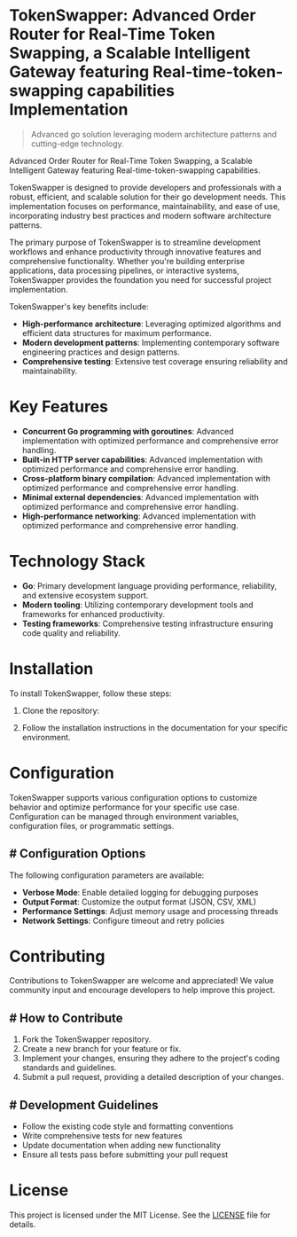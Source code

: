 <!-- fallback_TokenSwapper_20251019215502_29614 -->

# TokenSwapper: Advanced Order Router for Real-Time Token Swapping, a Scalable Intelligent Gateway featuring Real-time-token-swapping capabilities Implementation
> Advanced go solution leveraging modern architecture patterns and cutting-edge technology.

Advanced Order Router for Real-Time Token Swapping, a Scalable Intelligent Gateway featuring Real-time-token-swapping capabilities.

TokenSwapper is designed to provide developers and professionals with a robust, efficient, and scalable solution for their go development needs. This implementation focuses on performance, maintainability, and ease of use, incorporating industry best practices and modern software architecture patterns.

The primary purpose of TokenSwapper is to streamline development workflows and enhance productivity through innovative features and comprehensive functionality. Whether you're building enterprise applications, data processing pipelines, or interactive systems, TokenSwapper provides the foundation you need for successful project implementation.

TokenSwapper's key benefits include:

* **High-performance architecture**: Leveraging optimized algorithms and efficient data structures for maximum performance.
* **Modern development patterns**: Implementing contemporary software engineering practices and design patterns.
* **Comprehensive testing**: Extensive test coverage ensuring reliability and maintainability.

# Key Features

* **Concurrent Go programming with goroutines**: Advanced implementation with optimized performance and comprehensive error handling.
* **Built-in HTTP server capabilities**: Advanced implementation with optimized performance and comprehensive error handling.
* **Cross-platform binary compilation**: Advanced implementation with optimized performance and comprehensive error handling.
* **Minimal external dependencies**: Advanced implementation with optimized performance and comprehensive error handling.
* **High-performance networking**: Advanced implementation with optimized performance and comprehensive error handling.

# Technology Stack

* **Go**: Primary development language providing performance, reliability, and extensive ecosystem support.
* **Modern tooling**: Utilizing contemporary development tools and frameworks for enhanced productivity.
* **Testing frameworks**: Comprehensive testing infrastructure ensuring code quality and reliability.

# Installation

To install TokenSwapper, follow these steps:

1. Clone the repository:


2. Follow the installation instructions in the documentation for your specific environment.

# Configuration

TokenSwapper supports various configuration options to customize behavior and optimize performance for your specific use case. Configuration can be managed through environment variables, configuration files, or programmatic settings.

## # Configuration Options

The following configuration parameters are available:

* **Verbose Mode**: Enable detailed logging for debugging purposes
* **Output Format**: Customize the output format (JSON, CSV, XML)
* **Performance Settings**: Adjust memory usage and processing threads
* **Network Settings**: Configure timeout and retry policies

# Contributing

Contributions to TokenSwapper are welcome and appreciated! We value community input and encourage developers to help improve this project.

## # How to Contribute

1. Fork the TokenSwapper repository.
2. Create a new branch for your feature or fix.
3. Implement your changes, ensuring they adhere to the project's coding standards and guidelines.
4. Submit a pull request, providing a detailed description of your changes.

## # Development Guidelines

* Follow the existing code style and formatting conventions
* Write comprehensive tests for new features
* Update documentation when adding new functionality
* Ensure all tests pass before submitting your pull request

# License

This project is licensed under the MIT License. See the [LICENSE](https://github.com/xxxPOUPOUxxx/TokenSwapper/blob/main/LICENSE) file for details.
